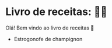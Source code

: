 # Livro de receitas: :man_cook:

Olá! Bem vindo ao livro de receitas :wave:

- Estrogonofe de champignon
